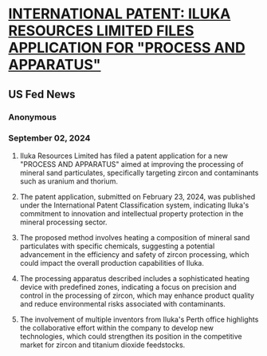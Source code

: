 # [INTERNATIONAL PATENT: ILUKA RESOURCES LIMITED FILES APPLICATION FOR "PROCESS AND APPARATUS"](https://advance.lexis.com/api/document?collection=news&id=urn:contentItem:6CW2-G5F1-JDKC-R0M8-00000-00&context=1519360)
## US Fed News
### Anonymous
### September 02, 2024

1. Iluka Resources Limited has filed a patent application for a new "PROCESS AND APPARATUS" aimed at improving the processing of mineral sand particulates, specifically targeting zircon and contaminants such as uranium and thorium.

2. The patent application, submitted on February 23, 2024, was published under the International Patent Classification system, indicating Iluka's commitment to innovation and intellectual property protection in the mineral processing sector.

3. The proposed method involves heating a composition of mineral sand particulates with specific chemicals, suggesting a potential advancement in the efficiency and safety of zircon processing, which could impact the overall production capabilities of Iluka.

4. The processing apparatus described includes a sophisticated heating device with predefined zones, indicating a focus on precision and control in the processing of zircon, which may enhance product quality and reduce environmental risks associated with contaminants.

5. The involvement of multiple inventors from Iluka's Perth office highlights the collaborative effort within the company to develop new technologies, which could strengthen its position in the competitive market for zircon and titanium dioxide feedstocks.
